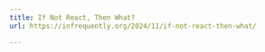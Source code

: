 ```yaml
---
title: If Not React, Then What?
url: https://infrequently.org/2024/11/if-not-react-then-what/

---
```


